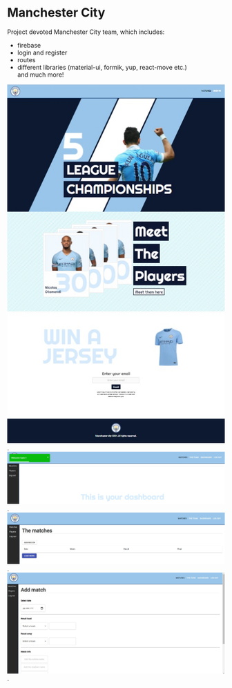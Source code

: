 # Manchester City


Project devoted Manchester City team, which includes:
* firebase
* login and register
* routes
* different libraries (material-ui, formik, yup, react-move etc.) </br>and much more!

![ManCity](https://github.com/Kapuchinskaya/ReactJSstudy/blob/main/ManCityHooks/mancity-hooks/screenshots/MS.jpg).
![ManCity](https://github.com/Kapuchinskaya/ReactJSstudy/blob/main/ManCityHooks/mancity-hooks/screenshots/MS-2.jpg).
![ManCity](https://github.com/Kapuchinskaya/ReactJSstudy/blob/main/ManCityHooks/mancity-hooks/screenshots/MS-3.jpg).
![ManCity](https://github.com/Kapuchinskaya/ReactJSstudy/blob/main/ManCityHooks/mancity-hooks/screenshots/MS-4.jpg).
